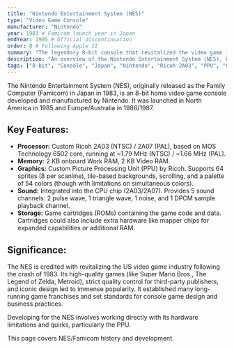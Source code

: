 ```yaml
---
title: "Nintendo Entertainment System (NES)"
type: "Video Game Console"
manufacturer: "Nintendo"
year: 1983 # Famicom launch year in Japan
endYear: 1995 # Official discontinuation
order: 8 # Following Apple II
summary: "The legendary 8-bit console that revitalized the video game industry in the mid-1980s."
description: "An overview of the Nintendo Entertainment System (NES), known as the Famicom in Japan, one of the best-selling and most influential consoles of all time."
tags: ["8-bit", "Console", "Japan", "Nintendo", "Ricoh 2A03", "PPU", "Cartridge"]
---
```


The Nintendo Entertainment System (NES), originally released as the Family Computer (Famicom) in Japan in 1983, is an 8-bit home video game console developed and manufactured by Nintendo. It was launched in North America in 1985 and Europe/Australia in 1986/1987.

## Key Features:

*   **Processor:** Custom Ricoh 2A03 (NTSC) / 2A07 (PAL), based on MOS Technology 6502 core, running at ~1.79 MHz (NTSC) / ~1.66 MHz (PAL).
*   **Memory:** 2 KB onboard Work RAM, 2 KB Video RAM.
*   **Graphics:** Custom Picture Processing Unit (PPU) by Ricoh. Supports 64 sprites (8 per scanline), tile-based backgrounds, scrolling, and a palette of 54 colors (though with limitations on simultaneous colors).
*   **Sound:** Integrated into the CPU chip (2A03/2A07). Provides 5 sound channels: 2 pulse wave, 1 triangle wave, 1 noise, and 1 DPCM sample playback channel.
*   **Storage:** Game cartridges (ROMs) containing the game code and data. Cartridges could also include extra hardware like mapper chips for expanded capabilities or additional RAM.

## Significance:

The NES is credited with revitalizing the US video game industry following the crash of 1983. Its high-quality games (like Super Mario Bros., The Legend of Zelda, Metroid), strict quality control for third-party publishers, and iconic design led to immense popularity. It established many long-running game franchises and set standards for console game design and business practices.

Developing for the NES involves working directly with its hardware limitations and quirks, particularly the PPU.

This page covers NES/Famicom history and development. 